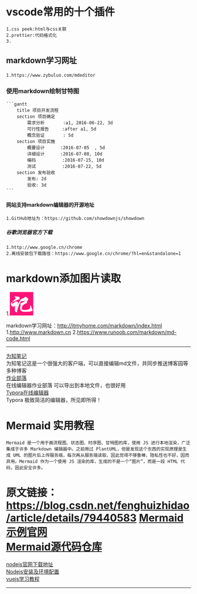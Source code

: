 #   vscode常用的十个插件
    1.css peek:html与css关联
    2.prettier:代码格式化
    3.
##  markdown学习网址
    1.https://www.zybuluo.com/mdeditor
### 使用markdown绘制甘特图
    ```gantt
        title 项目开发流程
        section 项目确定
            需求分析       :a1, 2016-06-22, 3d
            可行性报告     :after a1, 5d
            概念验证       : 5d
        section 项目实施
            概要设计      :2016-07-05  , 5d
            详细设计      :2016-07-08, 10d
            编码          :2016-07-15, 10d
            测试          :2016-07-22, 5d
        section 发布验收
            发布: 2d
            验收: 3d
    ```
####    网站支持markdown编辑器的开源地址
    1.GitHub地址为：https://github.com/showdownjs/showdown
#####   谷歌浏览器官方下载
    1.http://www.google.cn/chrome
    2.离线安装包下载路径：https://www.google.cn/chrome/?hl=en&standalone=1
#   markdown添加图片读取
1.![好记么](https://github.com/devsoftbank/vscode/blob/master/favicon.png?raw=true "好记么")

markdown学习网址：http://itmyhome.com/markdown/index.html
1.http://www.markdown.cn
2.https://www.runoob.com/markdown/md-code.html
************************
[为知笔记](https://note.wiz.cn)   
为知笔记这是一个很强大的客户端，可以直接编辑md文件，并同步推送博客园等多种博客        
[作业部落](https://www.zybuluo.com/mdeditor)             
在线编辑器作业部落 可以导出到本地文件，也很好用         
[Typora在线编辑器](https://www.typora.io)                  
Typora 极致简洁的编辑器，所见即所得！     
#   Mermaid 实用教程
    Mermaid 是一个用于画流程图、状态图、时序图、甘特图的库，使用 JS 进行本地渲染，广泛集成于许多 Markdown 编辑器中。之前用过 PlantUML，但是发现这个东西的实现原理是生成 UML 的图片后上传服务端，每次再从服务端读取，因此觉得不够鲁棒，隐私性也不好，因而弃用。Mermaid 作为一个使用 JS 渲染的库，生成的不是一个“图片”，而是一段 HTML 代码，因此安全许多。
原文链接：https://blog.csdn.net/fenghuizhidao/article/details/79440583
[Mermaid示例官网](https://mermaidjs.github.io/#/)       
[Mermaid源代码仓库](https://github.com/knsv/mermaid)        
==============
[nodejs官网下载地址](https://nodejs.org/zh-cn/download/)   
[Nodejs安装及环境配置](https://www.jianshu.com/p/13f45e24b1de)     
[vuejs学习教程](https://cn.vuejs.org/v2/guide/)      
**********************
